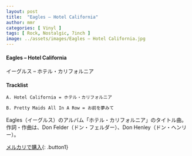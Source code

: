 ```yaml
---
layout: post
title:  "Eagles – Hotel California"
author: mmr
categories: [ Vinyl ]
tags: [ Rock, Nostalgic, 7inch ]
image: ../assets/images/Eagles – Hotel California.jpg
---
```


#### Eagles – Hotel California

イーグルス – ホテル・カリフォルニア 

#### Tracklist
```md
A. Hotel California = ホテル・カリフォルニア

B. Pretty Maids All In A Row = お前を夢みて
```

Eagles（イーグルス）のアルバム「ホテル・カリフォルニア」のタイトル曲。作詞・作曲は、Don Felder（ドン・フェルダー）、Don Henley（ドン・ヘンリー）。

[メルカリで購入](https://jp.mercari.com/item/m73819642439){: .button1}

